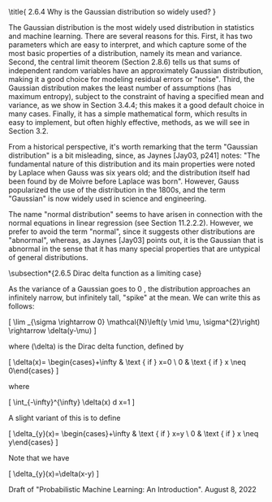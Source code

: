 \title{
2.6.4 Why is the Gaussian distribution so widely used?
}

The Gaussian distribution is the most widely used distribution in statistics and machine learning. There are several reasons for this. First, it has two parameters which are easy to interpret, and which capture some of the most basic properties of a distribution, namely its mean and variance. Second, the central limit theorem (Section 2.8.6) tells us that sums of independent random variables have an approximately Gaussian distribution, making it a good choice for modeling residual errors or "noise". Third, the Gaussian distribution makes the least number of assumptions (has maximum entropy), subject to the constraint of having a specified mean and variance, as we show in Section 3.4.4; this makes it a good default choice in many cases. Finally, it has a simple mathematical form, which results in easy to implement, but often highly effective, methods, as we will see in Section 3.2.

From a historical perspective, it's worth remarking that the term "Gaussian distribution" is a bit misleading, since, as Jaynes [Jay03, p241] notes: "The fundamental nature of this distribution and its main properties were noted by Laplace when Gauss was six years old; and the distribution itself had been found by de Moivre before Laplace was born". However, Gauss popularized the use of the distribution in the 1800s, and the term "Gaussian" is now widely used in science and engineering.

The name "normal distribution" seems to have arisen in connection with the normal equations in linear regression (see Section 11.2.2.2). However, we prefer to avoid the term "normal", since it suggests other distributions are "abnormal", whereas, as Jaynes [Jay03] points out, it is the Gaussian that is abnormal in the sense that it has many special properties that are untypical of general distributions.

\subsection*{2.6.5 Dirac delta function as a limiting case}

As the variance of a Gaussian goes to 0 , the distribution approaches an infinitely narrow, but infinitely tall, "spike" at the mean. We can write this as follows:

\[
\lim _{\sigma \rightarrow 0} \mathcal{N}\left(y \mid \mu, \sigma^{2}\right) \rightarrow \delta(y-\mu)
\]

where \(\delta\) is the Dirac delta function, defined by

\[
\delta(x)= \begin{cases}+\infty & \text { if } x=0 \\ 0 & \text { if } x \neq 0\end{cases}
\]

where

\[
\int_{-\infty}^{\infty} \delta(x) d x=1
\]

A slight variant of this is to define

\[
\delta_{y}(x)= \begin{cases}+\infty & \text { if } x=y \\ 0 & \text { if } x \neq y\end{cases}
\]

Note that we have

\[
\delta_{y}(x)=\delta(x-y)
\]

Draft of "Probabilistic Machine Learning: An Introduction". August 8, 2022